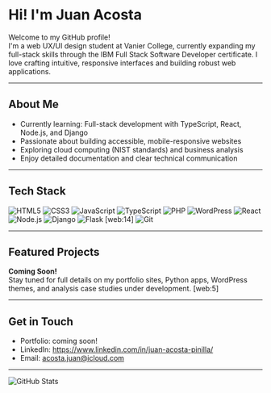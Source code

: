 # Hi! I'm Juan Acosta

Welcome to my GitHub profile!  
I'm a web UX/UI design student at Vanier College, currently expanding my full-stack skills through the IBM Full Stack Software Developer certificate. I love crafting intuitive, responsive interfaces and building robust web applications.

---

## About Me

-  Currently learning: Full-stack development with TypeScript, React, Node.js, and Django  
-  Passionate about building accessible, mobile-responsive websites  
-  Exploring cloud computing (NIST standards) and business analysis  
-  Enjoy detailed documentation and clear technical communication

---

## Tech Stack

![HTML5](https://img.shields.io/badge/HTML5-E34F26?style=for-the-badge&logo=html5&logoColor=fff)
![CSS3](https://img.shields.io/badge/CSS3-1572B6?style=for-the-badge&logo=css3&logoColor=fff)
![JavaScript](https://img.shields.io/badge/JavaScript-F7DF1E?style=for-the-badge&logo=javascript&logoColor=000)
![TypeScript](https://img.shields.io/badge/TypeScript-3178C6?style=for-the-badge&logo=typescript&logoColor=fff)
![PHP](https://img.shields.io/badge/PHP-777BB4?style=for-the-badge&logo=php&logoColor=fff)
![WordPress](https://img.shields.io/badge/WordPress-21759B?style=for-the-badge&logo=wordpress&logoColor=fff)
![React](https://img.shields.io/badge/React-20232A?style=for-the-badge&logo=react&logoColor=61dafb)
![Node.js](https://img.shields.io/badge/Node.js-339933?style=for-the-badge&logo=node.js&logoColor=fff)
![Django](https://img.shields.io/badge/Django-092E20?style=for-the-badge&logo=django&logoColor=fff)
![Flask](https://img.shields.io/badge/Flask-000000?style=for-the-badge&logo=flask&logoColor=fff) [web:14]
![Git](https://img.shields.io/badge/Git-F05032?style=for-the-badge&logo=git&logoColor=fff)

---

## Featured Projects

**Coming Soon!**  
Stay tuned for full details on my portfolio sites, Python apps, WordPress themes, and analysis case studies under development. [web:5]

---

## Get in Touch

- Portfolio: coming soon!
- LinkedIn: https://www.linkedin.com/in/juan-acosta-pinilla/
- Email: acosta.juan@icloud.com

---

![GitHub Stats](https://github-readme-stats.vercel.app/api?username=your-github-username&show_icons=true&theme=tokyonight)

